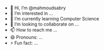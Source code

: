 - 👋 Hi, I’m @mahmoudsabry
- 👀 I’m interested in ...
- 🌱 I’m currently learning Computer Science
- 💞️ I’m looking to collaborate on ...
- 📫 How to reach me ...
- 😄 Pronouns: ...
- ⚡ Fun fact: ...

<!---
mahmoudsa22/mahmoudsa22 is a ✨ special ✨ repository because its `README.md` (this file) appears on your GitHub profile.
You can click the Preview link to take a look at your changes.
--->

